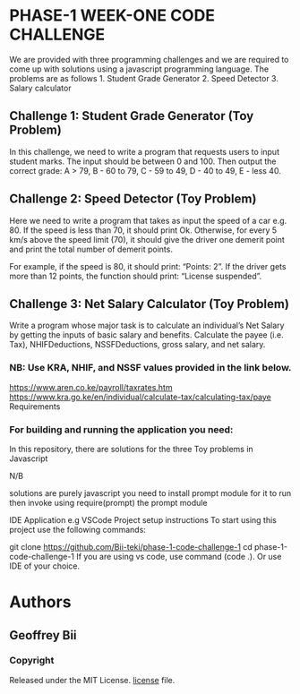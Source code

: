 # PHASE-1 WEEK-ONE CODE CHALLENGE
We are provided with three programming challenges and we are required to come up with solutions using a javascript programming language. The problems are as follows 
            1. Student Grade Generator
            2. Speed Detector
            3. Salary calculator


## Challenge 1: Student Grade Generator (Toy Problem)
In this challenge, we need to write a program that requests users to input student marks. The input should be between 0 and 100. Then output the correct grade:  A > 79, B - 60 to 79, C -  59 to 49, D - 40 to 49, E - less 40.

## Challenge 2: Speed Detector (Toy Problem)
Here we need to write a program that takes as input the speed of a car e.g. 80. If the speed is less than 70, it should print Ok. Otherwise, for every 5 km/s above the speed limit (70), it should give the driver one demerit point and print the total number of demerit points.

For example, if the speed is 80, it should print: “Points: 2”. If the driver gets more than 12 points, the function should print: “License suspended”.

## Challenge 3: Net Salary Calculator (Toy Problem)
Write a program whose major task is to calculate an individual’s Net Salary by getting the inputs of basic salary and benefits. Calculate the payee (i.e. Tax), NHIFDeductions, NSSFDeductions, gross salary, and net salary.

### NB: Use KRA, NHIF, and NSSF values provided in the link below.

https://www.aren.co.ke/payroll/taxrates.htm
https://www.kra.go.ke/en/individual/calculate-tax/calculating-tax/paye
Requirements

### For building and running the application you need:

In this repository, there are solutions for the three Toy problems in Javascript 

N/B

solutions are purely javascript 
you need to install prompt module for it to run 
then invoke using require(prompt) the prompt module 

IDE Application e.g VSCode
Project setup instructions
To start using this project use the following commands:

git clone https://github.com/Bii-teki/phase-1-code-challenge-1
cd phase-1-code-challenge-1
If you are using vs code, use command (code .). Or use IDE of your choice.



# Authors
## Geoffrey Bii

### Copyright

Released under the MIT License. [license](LICENSE.text) file.
